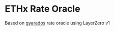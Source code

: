 # ETHx Rate Oracle
 Based on [gyarados](https://github.com/witherblock/gyarados) rate oracle using LayerZero v1
